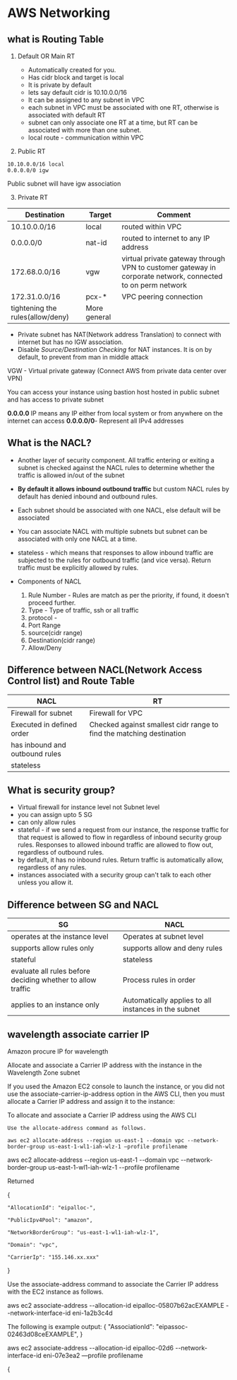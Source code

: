 # AWS Networking

## what is Routing Table

1. Default OR Main RT
    - Automatically created for you.
    - Has cidr block and target is local
    - It is private by default
    - lets say default cidr is 10.10.0.0/16
    - It can be assigned to any subnet in VPC
    - each subnet in VPC must be associated with one RT, otherwise is associated with default RT
    - subnet can only associate one RT at a time, but RT can be associated with more than one subnet.
    - local route - communication within VPC

2. Public RT
  ```
  10.10.0.0/16 local
  0.0.0.0/0 igw
  ```
Public subnet will have igw association

3. Private RT

|Destination|Target|Comment|
|---|---|---|
|10.10.0.0/16|local|routed within VPC|
|0.0.0.0/0|nat-id|routed to internet to any IP address|
|172.68.0.0/16|vgw|virtual private gateway through VPN to customer gateway in corporate network, connected to on perm network|
|172.31.0.0/16|pcx-*|VPC peering connection|
|tightening the rules(allow/deny)|More general||

  - Private subnet has NAT(Network address Translation) to connect with internet but has no IGW association.
  - Disable *Source/Destination Checking* for NAT instances. It is on by default, to prevent from man in middle attack

VGW - Virtual private gateway (Connect AWS from private data center over VPN)



You can access your instance using bastion host hosted in public subnet and has access to private subnet

**0.0.0.0** IP means any IP either from local system or from anywhere on the internet can access
**0.0.0.0/0**- Represent all IPv4 addresses

## What is the NACL?
- Another layer of security component.  All traffic entering or exiting a subnet is checked against the NACL rules to determine whether the traffic is allowed in/out of the subnet
- **By default it allows inbound outbound traffic** but custom NACL rules by default has denied inbound and outbound rules.
- Each subnet should be associated with one NACL, else default will be associated
- You can associate NACL with multiple subnets but subnet can be associated with only one NACL at a time.
- stateless - which means that responses to allow inbound traffic are subjected to the rules for outbound traffic (and vice versa). Return traffic must be explicitly allowed by rules.

- Components of NACL
  1. Rule Number - Rules are match as per the priority, if found, it doesn't proceed further.
  2. Type - Type of traffic, ssh or all traffic
  3. protocol -
  4. Port Range
  5. source(cidr range)
  6. Destination(cidr range)
  7. Allow/Deny


## Difference between NACL(Network Access Control list) and Route Table
|NACL|RT|
|---|---|
|Firewall for subnet|Firewall for VPC|
|Executed in defined order|Checked against smallest cidr range to find the matching destination|
|has inbound and outbound rules||
|stateless||

## What is security group?
  - Virtual firewall for instance level not Subnet level
  - you can assign upto 5 SG
  - can only allow rules
  - stateful - if we send a request from our instance, the response traffic for that request is allowed to flow in regardless of inbound security group rules. Responses to allowed inbound traffic are allowed to flow out, regardless of outbound rules.
  - by default, it has no inbound rules. Return traffic is automatically allow, regardless of any rules.
  - instances associated with a security group can't talk to each other unless you allow it.

## Difference between SG and NACL
|SG|NACL|
|---|---|
|operates at the instance level|Operates at subnet level|
|supports allow rules only|supports allow and deny rules|
|stateful|stateless|
|evaluate all rules before deciding whether to allow traffic|Process rules in order|
|applies to an instance only|Automatically applies to all instances in the subnet|

## wavelength associate carrier IP
Amazon procure IP for wavelength

Allocate and associate a Carrier IP address with the instance in the Wavelength Zone subnet

If you used the Amazon EC2 console to launch the instance, or you did not use the associate-carrier-ip-address option in the AWS CLI, then you must allocate a Carrier IP address and assign it to the instance:

To allocate and associate a Carrier IP address using the AWS CLI

    Use the allocate-address command as follows.

    aws ec2 allocate-address --region us-east-1 --domain vpc --network-border-group us-east-1-wl1-iah-wlz-1 —profile profilename

aws ec2 allocate-address --region us-east-1 --domain vpc --network-border-group us-east-1-wl1-iah-wlz-1 --profile profilename 

Returned 

{

    "AllocationId": "eipalloc-",

    "PublicIpv4Pool": "amazon",

    "NetworkBorderGroup": "us-east-1-wl1-iah-wlz-1",

    "Domain": "vpc",

    "CarrierIp": "155.146.xx.xxx"

}

Use the associate-address command to associate the Carrier IP address with the EC2 instance as follows.

aws ec2 associate-address --allocation-id eipalloc-05807b62acEXAMPLE --network-interface-id eni-1a2b3c4d

The following is example output:
{
    "AssociationId": "eipassoc-02463d08ceEXAMPLE",
}


aws ec2 associate-address --allocation-id eipalloc-02d6 --network-interface-id eni-07e3ea2 —profile profilename

{
